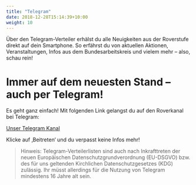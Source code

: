 ```yaml
---
title: "Telegram"
date: 2018-12-28T15:14:39+10:00
weight: 10
---
```


Über den Telegram-Verteiler erhälst du alle Neuigkeiten aus der Roverstufe direkt auf dein Smartphone. So erfährst du von aktuellen Aktionen, Veranstaltungen, Infos aus dem Bundesarbeitskreis und vielem mehr – also, schau rein!

# Immer auf dem neuesten Stand – auch per Telegram!

Es geht ganz einfach! Mit folgenden Link gelangst du auf den Roverkanal bei Telegram:

[Unser Telegram Kanal](https://t.me/roverstufe)

Klicke auf ‚Beitreten‘ und du verpasst keine Infos mehr!

> Hinweis: Telegram-Verteilerlisten sind auch nach Inkrafttreten der neuen Europäischen Datenschutzgrundverordnung (EU-DSGVO) bzw. des für uns geltenden Kirchlichen Datenschutzgesetzes (KDG) zulässig. Ihr müsst allerdings für die Nutzung von Telegram mindestens 16 Jahre alt sein.
